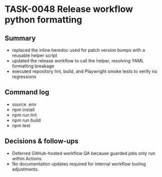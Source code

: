 # TASK-0048 Release workflow python formatting

## Summary
- replaced the inline heredoc used for patch version bumps with a reusable helper script
- updated the release workflow to call the helper, resolving YAML formatting breakage
- executed repository lint, build, and Playwright smoke tests to verify no regressions

## Command log
- source .env
- npm install
- npm run lint
- npm run build
- npm test

## Decisions & follow-ups
- Deferred GitHub-hosted workflow QA because guarded jobs only run within Actions.
- No documentation updates required for internal workflow tooling adjustments.
